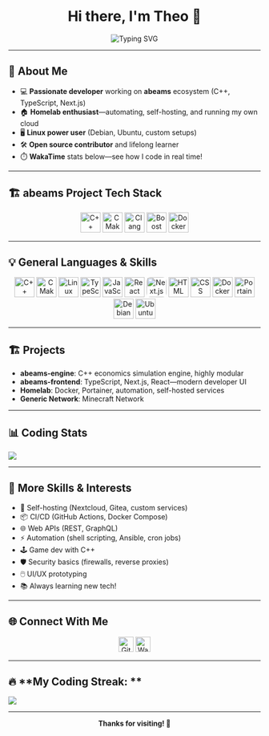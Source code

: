<!--
    Profile README for the0hdDev
    Designed to be visually appealing, informative, and easy to customize.
    Includes icons for tech stack, general skills, project highlights, and live WakaTime stats.
-->

<h1 align="center">Hi there, I'm <b>Theo</b> 👋</h1>
<p align="center">
    <img src="https://readme-typing-svg.demolab.com?font=Fira+Code&size=30&duration=3000&pause=1000&center=true&vCenter=true&width=500&lines=WWelcome+to+my+GitHub+profile!;C%2B%2B+Enthusiast;Fullstack+Engineer;Homelab+Tinkerer" alt="Typing SVG" />
</p>

---

## 🚀 About Me

- 💻 **Passionate developer** working on <b>abeams</b> ecosystem (C++, TypeScript, Next.js)
- 🏠 **Homelab enthusiast**—automating, self-hosting, and running my own cloud
- 🖥️ **Linux power user** (Debian, Ubuntu, custom setups)
- 🛠️ **Open source contributor** and lifelong learner
- ⏱️ **WakaTime** stats below—see how I code in real time!

---

## 🏗️ **abeams Project Tech Stack**

<p align="center">
  <img src="https://cdn.jsdelivr.net/gh/devicons/devicon/icons/cplusplus/cplusplus-original.svg" alt="C++" width="40"/>
  <img src="https://cdn.jsdelivr.net/gh/devicons/devicon/icons/cmake/cmake-original.svg" alt="CMake" width="40"/>
  <img src="https://llvm.org/img/LLVMWyvernSmall.png" alt="Clang" width="40"/>
  <img src="https://upload.wikimedia.org/wikipedia/commons/thumb/b/be/Boost.svg/250px-Boost.svg.png" alt="Boost" width="40"/>
  <img src="https://cdn.jsdelivr.net/gh/devicons/devicon/icons/docker/docker-original.svg" alt="Docker" width="40"/>
</p>

---

## 💡 **General Languages & Skills**

<p align="center">
  <!-- Languages -->
  <img src="https://cdn.jsdelivr.net/gh/devicons/devicon/icons/cplusplus/cplusplus-original.svg" alt="C++" width="40"/>
  <img src="https://cdn.jsdelivr.net/gh/devicons/devicon/icons/cmake/cmake-original.svg" alt="CMake" width="40"/>
  <img src="https://cdn.jsdelivr.net/gh/devicons/devicon/icons/linux/linux-original.svg" alt="Linux" width="40"/>
  <img src="https://cdn.jsdelivr.net/gh/devicons/devicon/icons/typescript/typescript-original.svg" alt="TypeScript" width="40"/>
  <img src="https://cdn.jsdelivr.net/gh/devicons/devicon/icons/javascript/javascript-original.svg" alt="JavaScript" width="40"/>
  <img src="https://cdn.jsdelivr.net/gh/devicons/devicon/icons/react/react-original.svg" alt="React" width="40"/>
  <img src="https://cdn.jsdelivr.net/gh/devicons/devicon/icons/nextjs/nextjs-original.svg" alt="Next.js" width="40" style="background:white; border-radius:8px"/>
  <img src="https://cdn.jsdelivr.net/gh/devicons/devicon/icons/html5/html5-original.svg" alt="HTML" width="40"/>
  <img src="https://cdn.jsdelivr.net/gh/devicons/devicon/icons/css3/css3-original.svg" alt="CSS" width="40"/>
  <img src="https://cdn.jsdelivr.net/gh/devicons/devicon/icons/docker/docker-original.svg" alt="Docker" width="40"/>
  <img src="https://avatars.githubusercontent.com/u/40860729?s=200&v=4" alt="Portainer" width="40"/>
  <img src="https://cdn.jsdelivr.net/gh/devicons/devicon/icons/debian/debian-original.svg" alt="Debian" width="40"/>
  <img src="https://cdn.jsdelivr.net/gh/devicons/devicon/icons/ubuntu/ubuntu-plain.svg" alt="Ubuntu" width="40"/>
  <!-- Add more as desired -->
</p>

---

## 🏗️ **Projects**

- **abeams-engine**: C++ economics simulation engine, highly modular
- **abeams-frontend**: TypeScript, Next.js, React—modern developer UI
- **Homelab**: Docker, Portainer, automation, self-hosted services
- **Generic Network**: Minecraft Network

---

## 📊 **Coding Stats**

  <img src="https://wakatime.com/share/@eb9893e1-ec3a-4a52-94f4-337993c32696/9017462b-ab17-4680-a56e-b0a81f5ce6bc.svg"></img>


---

## 🧠 **More Skills & Interests**

- 💾 Self-hosting (Nextcloud, Gitea, custom services)
- 📦 CI/CD (GitHub Actions, Docker Compose)
- 🌐 Web APIs (REST, GraphQL)
- ⚡ Automation (shell scripting, Ansible, cron jobs)
- 🕹️ Game dev with C++
- 🛡️ Security basics (firewalls, reverse proxies)
- 🖱️ UI/UX prototyping
- 📚 Always learning new tech!

---

## 🌐 **Connect With Me**

<p align="center">
  <a href="https://github.com/the0hdDev"><img src="https://cdn.jsdelivr.net/gh/devicons/devicon/icons/github/github-original.svg" width="30" alt="GitHub" /></a>
  <a href="https://wakatime.com/@eb9893e1-ec3a-4a52-94f4-337993c32696"><img src="https://cdn.jsdelivr.net/gh/devicons/devicon/icons/python/python-original.svg" width="30" alt="WakaTime" /></a>
  <!-- Add more social links as needed -->
</p>

---

## 🔥 **My Coding Streak: **
<img src = "https://github-readme-streak-stats.herokuapp.com?user=the0hdDev&theme=algolia&hide_border=true&background=FFFFFF00&count_private=true">

---

<p align="center">
    <b>Thanks for visiting! 🚀</b>
</p>

